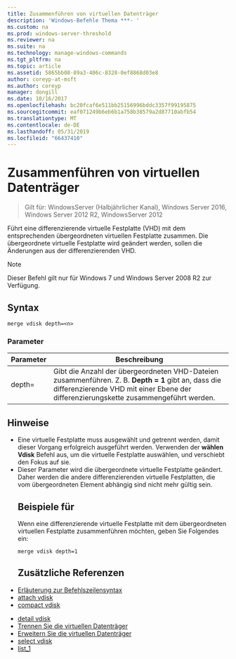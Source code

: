 ```yaml
---
title: Zusammenführen von virtuellen Datenträger
description: 'Windows-Befehle Thema ***- '
ms.custom: na
ms.prod: windows-server-threshold
ms.reviewer: na
ms.suite: na
ms.technology: manage-windows-commands
ms.tgt_pltfrm: na
ms.topic: article
ms.assetid: 5865bb08-89a3-406c-8328-0ef8868d03e8
author: coreyp-at-msft
ms.author: coreyp
manager: dongill
ms.date: 10/16/2017
ms.openlocfilehash: bc20fcaf6e511bb25156996bddc3357f99195875
ms.sourcegitcommit: eaf071249b6eb6b1a758b38579a2d87710abfb54
ms.translationtype: MT
ms.contentlocale: de-DE
ms.lasthandoff: 05/31/2019
ms.locfileid: "66437410"
---
```

# <a name="merge-vdisk"></a>Zusammenführen von virtuellen Datenträger

>Gilt für: WindowsServer (Halbjährlicher Kanal), Windows Server 2016, Windows Server 2012 R2, WindowsServer 2012

Führt eine differenzierende virtuelle Festplatte (VHD) mit dem entsprechenden übergeordneten virtuellen Festplatte zusammen. Die übergeordnete virtuelle Festplatte wird geändert werden, sollen die Änderungen aus der differenzierenden VHD.
> [!NOTE]
> Dieser Befehl gilt nur für Windows 7 und Windows Server 2008 R2 zur Verfügung.
> ## <a name="syntax"></a>Syntax
> ```
> merge vdisk depth=<n>
> ```
> ### <a name="parameters"></a>Parameter
> 
> | Parameter |                                                                                    Beschreibung                                                                                    |
> |-----------|-----------------------------------------------------------------------------------------------------------------------------------------------------------------------------------|
> | depth=<n> | Gibt die Anzahl der übergeordneten VHD-Dateien zusammenführen. Z. B. **Depth = 1** gibt an, dass die differenzierende VHD mit einer Ebene der differenzierungskette zusammengeführt werden. |
> 
> ## <a name="remarks"></a>Hinweise
> - Eine virtuelle Festplatte muss ausgewählt und getrennt werden, damit dieser Vorgang erfolgreich ausgeführt werden. Verwenden der **wählen Vdisk** Befehl aus, um die virtuelle Festplatte auswählen, und verschiebt den Fokus auf sie.
> - Dieser Parameter wird die übergeordnete virtuelle Festplatte geändert. Daher werden die andere differenzierenden virtuelle Festplatten, die vom übergeordneten Element abhängig sind nicht mehr gültig sein.
>   ## <a name="BKMK_Examples"></a>Beispiele für
>   Wenn eine differenzierende virtuelle Festplatte mit dem übergeordneten virtuellen Festplatte zusammenführen möchten, geben Sie Folgendes ein:
>   ```
>   merge vdisk depth=1
>   ```
>   ## <a name="additional-references"></a>Zusätzliche Referenzen
> - [Erläuterung zur Befehlszeilensyntax](command-line-syntax-key.md)
> - [attach vdisk](attach-vdisk.md)
> - [compact vdisk](compact-vdisk.md)

-   [detail vdisk](detail-vdisk.md)
-   [Trennen Sie die virtuellen Datenträger](detach-vdisk.md)
-   [Erweitern Sie die virtuellen Datenträger](expand-vdisk.md)
-   [select vdisk](select-vdisk.md)
-   [list_1](list_1.md)
